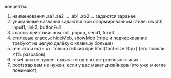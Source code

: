 концепты:
1. наименования .aa1 .aa2 ... .ab1 .ab2 ... задаются заранее
2. уникальные названия задаются при сформированном стиле: cwidth, input1, link2, buttonFull 
3. классы действия: noscroll, popup, send1, form1
4. стилевые классы: hideMob, showMob (тире и подчеркивание требуют на целую далёкую клавишу больше)
5. rem это и есть px. только гибкий при html{font-size:10px} (это поняли <1% разрабов)
6. reset вам не нужен. смысл тегов в их встроенных стилях
7. bootstrap вам не нужен, если у вас макет дизайнера (это уже многие понимают) 